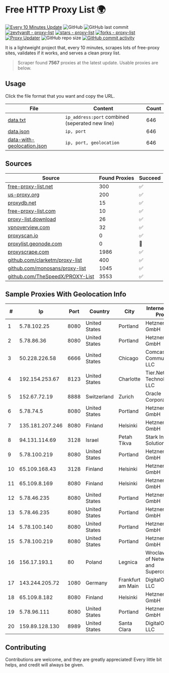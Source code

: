 
# Free HTTP Proxy List 🌍

[![Every 10 Minutes Update](https://github.com/mertguvencli/http-proxy-list/actions/workflows/main.yml/badge.svg?branch=main)](https://github.com/mertguvencli/http-proxy-list/actions/workflows/main.yml)
![GitHub](https://img.shields.io/github/license/mertguvencli/http-proxy-list)
![GitHub last commit](https://img.shields.io/github/last-commit/mertguvencli/http-proxy-list)
[![zevtyardt - proxy-list](https://img.shields.io/static/v1?label=zevtyardt&message=proxy-list&color=blue&logo=github)](https://github.com/zevtyardt/proxy-list "Go to GitHub repo")
[![stars - proxy-list](https://img.shields.io/github/stars/zevtyardt/proxy-list?style=social)](https://github.com/zevtyardt/proxy-list)
[![forks - proxy-list](https://img.shields.io/github/forks/zevtyardt/proxy-list?style=social)](https://github.com/zevtyardt/proxy-list)
[![Proxy Updater](https://github.com/zevtyardt/proxy-list/workflows/Proxy%20Updater/badge.svg)](https://github.com/zevtyardt/proxy-list/actions?query=workflow:"Proxy+Updater")
![GitHub repo size](https://img.shields.io/github/repo-size/zevtyardt/proxy-list)
[![GitHub commit activity](https://img.shields.io/github/commit-activity/m/zevtyardt/proxy-list?logo=commits)](https://github.com/zevtyardt/proxy-list/commits/main)

It is a lightweight project that, every 10 minutes, scrapes lots of free-proxy sites, validates if it works, and serves a clean proxy list.

> Scraper found **7567** proxies at the latest update. Usable proxies are below.

## Usage

Click the file format that you want and copy the URL.

|File|Content|Count|
|----|-------|-----|
|[data.txt](https://raw.githubusercontent.com/mertguvencli/http-proxy-list/main/proxy-list/data.txt)|`ip_address:port` combined (seperated new line)|646|
|[data.json](https://raw.githubusercontent.com/mertguvencli/http-proxy-list/main/proxy-list/data.json)|`ip, port`|646|
|[data-with-geolocation.json](https://raw.githubusercontent.com/mertguvencli/http-proxy-list/main/proxy-list/data-with-geolocation.json)|`ip, port, geolocation`|646|

## Sources

|Source|Found Proxies|Succeed|
|------|-------------|-------|
|[free-proxy-list.net](https://free-proxy-list.net)|300|✅|
|[us-proxy.org](https://www.us-proxy.org)|200|✅|
|[proxydb.net](http://proxydb.net)|15|✅|
|[free-proxy-list.com](https://free-proxy-list.com/?page=&port=&type%5B%5D=http&type%5B%5D=https&up_time=0&search=Search)|10|✅|
|[proxy-list.download](https://www.proxy-list.download/HTTP)|26|✅|
|[vpnoverview.com](https://vpnoverview.com/privacy/anonymous-browsing/free-proxy-servers)|32|✅|
|[proxyscan.io](https://www.proxyscan.io)|0|✅|
|[proxylist.geonode.com](https://proxylist.geonode.com/api/proxy-list?limit=300&page=1&sort_by=lastChecked&sort_type=desc&protocols=http,https)|0|🚫|
|[proxyscrape.com](https://api.proxyscrape.com/v2/?request=displayproxies&protocol=http&timeout=10000&country=all&ssl=all&anonymity=all)|1986|✅|
|[github.com/clarketm/proxy-list](https://raw.githubusercontent.com/clarketm/proxy-list/master/proxy-list-raw.txt)|400|✅|
|[github.com/monosans/proxy-list](https://raw.githubusercontent.com/monosans/proxy-list/main/proxies/http.txt)|1045|✅|
|[github.com/TheSpeedX/PROXY-List](https://raw.githubusercontent.com/TheSpeedX/PROXY-List/master/http.txt)|3553|✅|


## Sample Proxies With Geolocation Info

|#|Ip|Port|Country|City|Internet Service Provider|
|-|--|----|-------|----|-------------------------|
|1|5.78.102.25|8080|United States|Portland|Hetzner Online GmbH|
|2|5.78.86.36|8080|United States|Portland|Hetzner Online GmbH|
|3|50.228.226.58|6666|United States|Chicago|Comcast Cable Communications, LLC|
|4|192.154.253.67|8123|United States|Charlotte|Tier.Net Technologies LLC|
|5|152.67.72.19|8888|Switzerland|Zurich|Oracle Corporation|
|6|5.78.74.5|8080|United States|Portland|Hetzner Online GmbH|
|7|135.181.207.246|8080|Finland|Helsinki|Hetzner Online GmbH|
|8|94.131.114.69|3128|Israel|Petah Tikva|Stark Industries Solutions LTD|
|9|5.78.100.219|8080|United States|Portland|Hetzner Online GmbH|
|10|65.109.168.43|3128|Finland|Helsinki|Hetzner Online GmbH|
|11|65.109.8.169|8080|Finland|Helsinki|Hetzner Online GmbH|
|12|5.78.46.235|8080|United States|Portland|Hetzner Online GmbH|
|13|5.78.46.235|8080|United States|Portland|Hetzner Online GmbH|
|14|5.78.100.140|8080|United States|Portland|Hetzner Online GmbH|
|15|5.78.100.219|8080|United States|Portland|Hetzner Online GmbH|
|16|156.17.193.1|80|Poland|Legnica|Wroclaw Centre of Networking and Supercomputing|
|17|143.244.205.72|1080|Germany|Frankfurt am Main|DigitalOcean, LLC|
|18|65.109.8.182|8080|Finland|Helsinki|Hetzner Online GmbH|
|19|5.78.96.111|8080|United States|Portland|Hetzner Online GmbH|
|20|159.89.128.130|8989|United States|Santa Clara|DigitalOcean, LLC|



## Contributing

Contributions are welcome, and they are greatly appreciated! Every
little bit helps, and credit will always be given.

